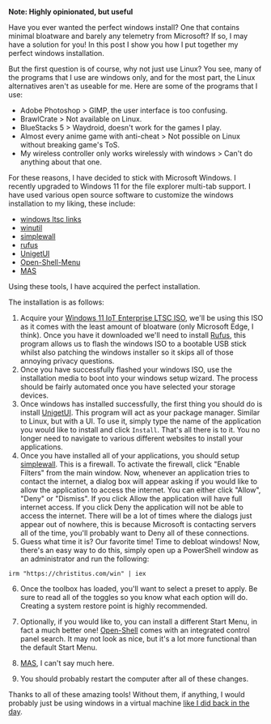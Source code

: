 **Note: Highly opinionated, but useful**

Have you ever wanted the perfect windows install? One that contains minimal bloatware and barely any telemetry from Microsoft? If so, I may have a solution for you! In this post I show you how I put together my perfect windows installation.

But the first question is of course, why not just use Linux? You see, many of the programs that I use are windows only, and for the most part, the Linux alternatives aren't as useable for me. Here are some of the programs that I use:

- Adobe Photoshop > GIMP, the user interface is too confusing.
- BrawlCrate > Not available on Linux.
- BlueStacks 5 > Waydroid, doesn't work for the games I play.
- Almost every anime game with anti-cheat > Not possible on Linux without breaking game's ToS.
- My wireless controller only works wirelessly with windows > Can't do anything about that one.

For these reasons, I have decided to stick with Microsoft Windows. I recently upgraded to Windows 11 for the file explorer multi-tab support. I have used various open source software to customize the windows installation to my liking, these include:

- [windows ltsc links](https://massgrave.dev/windows_ltsc_links)
- [winutil](https://github.com/ChrisTitusTech/winutil)
- [simplewall](https://github.com/henrypp/simplewall)
- [rufus](https://github.com/pbatard/rufus)
- [UnigetUI](https://github.com/marticliment/UnigetUI)
- [Open-Shell-Menu](https://github.com/Open-Shell/Open-Shell-Menu)
- [MAS](https://github.com/massgravel/Microsoft-Activation-Scripts)

Using these tools, I have acquired the perfect installation.

The installation is as follows:

1. Acquire your [Windows 11 IoT Enterprise LTSC ISO](https://massgrave.dev/windows_ltsc_links), we'll be using this ISO as it comes with the least amount of bloatware (only Microsoft Edge, I think). Once you have it downloaded we'll need to install [Rufus](https://github.com/pbatard/rufus), this program allows us to flash the windows ISO to a bootable USB stick whilst also patching the windows installer so it skips all of those annoying privacy questions.
2. Once you have successfully flashed your windows ISO, use the installation media to boot into your windows setup wizard. The process should be fairly automated once you have selected your storage devices.
3. Once windows has installed successfully, the first thing you should do is install [UnigetUI](https://github.com/marticliment/UnigetUI). This program will act as your package manager. Similar to Linux, but with a UI. To use it, simply type the name of the application you would like to install and click `Install`. That's all there is to it. You no longer need to navigate to various different websites to install your applications.
4. Once you have installed all of your applications, you should setup [simplewall](https://github.com/henrypp/simplewall). This is a firewall. To activate the firewall, click "Enable Filters" from the main window. Now, whenever an application tries to contact the internet, a dialog box will appear asking if you would like to allow the application to access the internet. You can either click "Allow", "Deny" or "Dismiss". If you click Allow the application will have full internet access. If you click Deny the application will not be able to access the internet. There will be a lot of times where the dialogs just appear out of nowhere, this is because Microsoft is contacting servers all of the time, you'll probably want to Deny all of these connections.
5. Guess what time it is? Our favorite time! Time to debloat windows! Now, there's an easy way to do this, simply open up a PowerShell window as an administrator and run the following:

```
irm "https://christitus.com/win" | iex
```

6. Once the toolbox has loaded, you'll want to select a preset to apply. Be sure to read all of the toggles so you know what each option will do. Creating a system restore point is highly recommended.

7. Optionally, if you would like to, you can install a different Start Menu, in fact a much better one! [Open-Shell](https://github.com/Open-Shell/Open-Shell-Menu) comes with an integrated control panel search. It may not look as nice, but it's a lot more functional than the default Start Menu.

8. [MAS](https://github.com/massgravel/Microsoft-Activation-Scripts), I can't say much here.

9. You should probably restart the computer after all of these changes.

Thanks to all of these amazing tools! Without them, if anything, I would probably just be using windows in a virtual machine [like I did back in the day](https://github.com/AnAncientForce/dotfiles).
